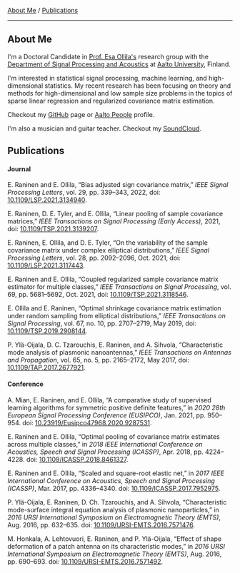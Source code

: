 [About Me](./index.md) / [Publications](./publications.md)

---

## About Me

I'm a Doctoral Candidate in [Prof. Esa Ollila's](http://users.spa.aalto.fi/esollila/) research group with the [Department of Signal Processing and Acoustics](https://www.aalto.fi/en/department-of-signal-processing-and-acoustics) at [Aalto University](https://www.aalto.fi/en), Finland.

I'm interested in statistical signal processing, machine learning, and high-dimensional statistics. My recent research has been focusing on theory and methods for high-dimensional and low sample size problems in the topics of sparse linear regression and regularized covariance matrix estimation.

Checkout my [GitHub](https://github.com/EliasRaninen) page or [Aalto People](https://people.aalto.fi/elias.raninen) profile.

I'm also a musician and guitar teacher. Checkout my [SoundCloud](https://soundcloud.com/elias-raninen).


## Publications

#### Journal

E. Raninen and E. Ollila, “Bias adjusted sign covariance matrix,” *IEEE Signal Processing Letters*, vol. 29, pp. 339–343, 2022, doi: [10.1109/LSP.2021.3134940](https://doi.org/10.1109/LSP.2021.3134940).

E. Raninen, D. E. Tyler, and E. Ollila, “Linear pooling of sample covariance matrices,” *IEEE Transactions on Signal Processing (Early Access)*, 2021, doi: [10.1109/TSP.2021.3139207](https://doi.org/10.1109/TSP.2021.3139207).

E. Raninen, E. Ollila, and D. E. Tyler, “On the variability of the sample covariance matrix under complex elliptical distributions,” *IEEE Signal Processing Letters*, vol. 28, pp. 2092–2096, Oct. 2021, doi: [10.1109/LSP.2021.3117443](https://doi.org/10.1109/LSP.2021.3117443).

E. Raninen and E. Ollila, “Coupled regularized sample covariance matrix estimator for multiple classes,” *IEEE Transactions on Signal Processing*, vol. 69, pp. 5681–5692, Oct. 2021, doi: [10.1109/TSP.2021.3118546](https://doi.org/10.1109/TSP.2021.3118546).

E. Ollila and E. Raninen, “Optimal shrinkage covariance matrix estimation under random sampling from elliptical distributions,” *IEEE Transactions on Signal Processing*, vol. 67, no. 10, pp. 2707–2719, May 2019, doi: [10.1109/TSP.2019.2908144](https://doi.org/10.1109/TSP.2019.2908144).

P. Ylä-Oijala, D. C. Tzarouchis, E. Raninen, and A. Sihvola, “Characteristic mode analysis of plasmonic nanoantennas,” *IEEE Transactions on Antennas and Propagation*, vol. 65, no. 5, pp. 2165–2172, May 2017, doi: [10.1109/TAP.2017.2677921](https://doi.org/10.1109/TAP.2017.2677921).

#### Conference

A. Mian, E. Raninen, and E. Ollila, “A comparative study of supervised learning algorithms for symmetric positive definite features,” in *2020 28th European Signal Processing Conference (EUSIPCO)*, Jan. 2021, pp. 950–954. doi: [10.23919/Eusipco47968.2020.9287531](https://doi.org/10.23919/Eusipco47968.2020.9287531).

E. Raninen and E. Ollila, “Optimal pooling of covariance matrix estimates across multiple classes,” in *2018 IEEE International Conference on Acoustics, Speech and Signal Processing (ICASSP)*, Apr. 2018, pp. 4224–4228. doi: [10.1109/ICASSP.2018.8461327](https://doi.org/10.1109/ICASSP.2018.8461327).

E. Raninen and E. Ollila, “Scaled and square-root elastic net,” in *2017 IEEE International Conference on Acoustics, Speech and Signal Processing (ICASSP)*, Mar. 2017, pp. 4336–4340. doi: [10.1109/ICASSP.2017.7952975](https://doi.org/10.1109/ICASSP.2017.7952975).

P. Ylä-Oijala, E. Raninen, D. Ch. Tzarouchis, and A. Sihvola, “Characteristic mode-surface integral equation analysis of plasmonic nanoparticles,” in *2016 URSI International Symposium on Electromagnetic Theory (EMTS)*, Aug. 2016, pp. 632–635. doi: [10.1109/URSI-EMTS.2016.7571476](https://doi.org/10.1109/URSI-EMTS.2016.7571476).

M. Honkala, A. Lehtovuori, E. Raninen, and P. Ylä-Oijala, “Effect of shape deformation of a patch antenna on its characteristic modes,” in *2016 URSI International Symposium on Electromagnetic Theory (EMTS)*, Aug. 2016, pp. 690–693. doi: [10.1109/URSI-EMTS.2016.7571492](https://doi.org/10.1109/URSI-EMTS.2016.7571492).
